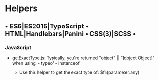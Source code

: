 # Helpers
## •  ES6|ES2015|TypeScript  •  HTML|Handlebars|Panini   •  CSS(3)|SCSS  •



### JavaScript
- getExactType.js: 
    Typically, you're  returned "object" || "[object Object]" when using:
        - typeof
        - instanceof

    - Use this helper to get the exact type of: $fn(parameter:any)

    